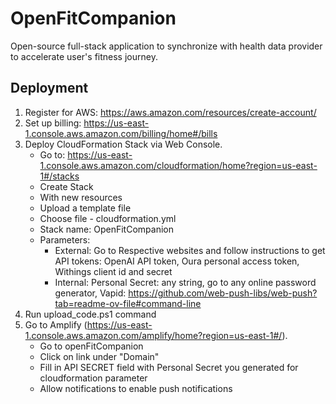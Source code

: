 # OpenFitCompanion
Open-source full-stack application to synchronize with health data provider to accelerate user's fitness journey.
## Deployment
1. Register for AWS: https://aws.amazon.com/resources/create-account/
2. Set up billing: https://us-east-1.console.aws.amazon.com/billing/home#/bills
3. Deploy CloudFormation Stack via Web Console. 
    - Go to: https://us-east-1.console.aws.amazon.com/cloudformation/home?region=us-east-1#/stacks
    - Create Stack
    - With new resources
    - Upload a template file
    - Choose file - cloudformation.yml
    - Stack name: OpenFitCompanion
    - Parameters: 
        - External: Go to Respective websites and follow instructions to get API tokens: OpenAI API token, Oura personal access token, Withings client id and secret
        - Internal: Personal Secret: any string, go to any online password generator, Vapid: https://github.com/web-push-libs/web-push?tab=readme-ov-file#command-line
4. Run upload_code.ps1 command
5. Go to Amplify (https://us-east-1.console.aws.amazon.com/amplify/home?region=us-east-1#/). 
    - Go to openFitCompanion
    - Click on link under "Domain"
    - Fill in API SECRET field with Personal Secret you generated for cloudformation parameter
    - Allow notifications to enable push notifications